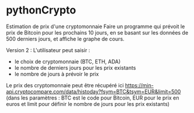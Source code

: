 # pythonCrypto


Estimation de prix d'une cryptomonnaie
Faire un programme qui prévoit le prix de Bitcoin pour les prochains 10 jours, en se basant sur les données de 500 derniers jours, et affiche le graphe de cours.

Version 2 : L'utilisateur peut saisir :
- le choix de cryptomonnaie (BTC, ETH, ADA)
- le nombre de derniers jours pour les prix existants
- le nombre de jours à prévoir le prix

Le prix des cryptomonnaie peut être récupéré ici
https://min-api.cryptocompare.com/data/histoday?fsym=BTC&tsym=EUR&limit=500
(dans les paramètres : BTC est le code pour Bitcoin, EUR pour le prix en euros et limit pour définir le nombre de jours pour les prix existants)

